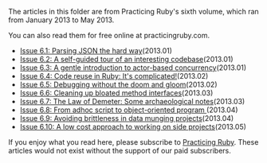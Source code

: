 The articles in this folder are from Practicing Ruby's sixth volume, which ran from January 2013 to May 2013.

You can also read them for free online at practicingruby.com.

* [Issue 6.1: Parsing JSON the hard way](https://practicingruby.com/articles/parsing-json-the-hard-way)(2013.01)
* [Issue 6.2: A self-guided tour of an interesting codebase](https://practicingruby.com/articles/self-guided-code-tour)(2013.01)
* [Issue 6.3: A gentle introduction to actor-based concurrency](https://practicingruby.com/articles/gentle-intro-to-actor-based-concurrency)(2013.01)
* [Issue 6.4: Code reuse in Ruby: It's complicated!](https://practicingruby.com/articles/code-reuse-is-complicated)(2013.02)
* [Issue 6.5: Debugging without the doom and gloom](https://practicingruby.com/articles/debugging-without-doom-and-gloom)(2013.02)
* [Issue 6.6: Cleaning up bloated method interfaces](https://practicingruby.com/articles/cleaning-up-bloated-method-interfaces)(2013.03)
* [Issue 6.7: The Law of Demeter: Some archaeological notes](https://practicingruby.com/articles/demeter-archaeology)(2013.03)
* [Issue 6.8: From adhoc script to object-oriented program ](https://practicingruby.com/articles/from-scripting-to-oop)(2013.04)
* [Issue 6.9: Avoiding brittleness in data munging projects](https://practicingruby.com/articles/avoiding-brittleness-in-data-munging)(2013.04)
* [Issue 6.10: A low cost approach to working on side projects](https://practicingruby.com/articles/low-cost-approach-to-side-projects)(2013.05)

If you enjoy what you read here, please subscribe to [Practicing Ruby](http://practicingruby.com). These articles would not exist without the support of our paid subscribers.

